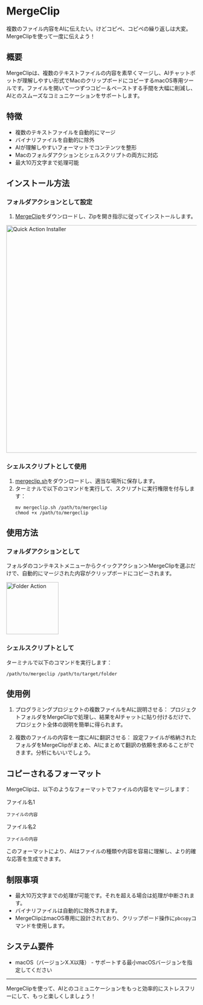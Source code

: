 # MergeClip

複数のファイル内容をAIに伝えたい。けどコピペ、コピペの繰り返しは大変。MergeClipを使って一度に伝えよう！

## 概要

MergeClipは、複数のテキストファイルの内容を素早くマージし、AIチャットボットが理解しやすい形式でMacのクリップボードにコピーするmacOS専用ツールです。ファイルを開いて一つずつコピー＆ペーストする手間を大幅に削減し、AIとのスムーズなコミュニケーションをサポートします。

## 特徴

- 複数のテキストファイルを自動的にマージ
- バイナリファイルを自動的に除外
- AIが理解しやすいフォーマットでコンテンツを整形
- Macのフォルダアクションとシェルスクリプトの両方に対応
- 最大10万文字まで処理可能

## インストール方法

### フォルダアクションとして設定

1. [MergeClip](https://github.com/koriym/MergeClip/blob/1.x/MergeClip.zip)をダウンロードし、Zipを開き指示に従ってインストールします。

<img width="602" alt="Quick Action Installer" src="https://github.com/koriym/MergeClip/assets/529021/40c2f991-8feb-4145-b0bf-4b6c61ba1930">

### シェルスクリプトとして使用

1. [mergeclip.sh](https://github.com/koriym/MergeClip/blob/1.x/mergeclip.sh)をダウンロードし、適当な場所に保存します。
2. ターミナルで以下のコマンドを実行して、スクリプトに実行権限を付与します：
   ```
   mv mergeclip.sh /path/to/mergeclip
   chmod +x /path/to/mergeclip
   ```

## 使用方法

### フォルダアクションとして

フォルダのコンテキストメニューからクイックアクション＞MergeClipを選ぶだけで、自動的にマージされた内容がクリップボードにコピーされます。

<img width="138" alt="Folder Action" src="https://github.com/koriym/MergeClip/assets/529021/bea8eb57-c105-4504-b8ab-87d000ef3d02">

### シェルスクリプトとして

ターミナルで以下のコマンドを実行します：

```
/path/to/mergeclip /path/to/target/folder
```

## 使用例

1. プログラミングプロジェクトの複数ファイルをAIに説明させる：
   プロジェクトフォルダをMergeClipで処理し、結果をAIチャットに貼り付けるだけで、プロジェクト全体の説明を簡単に得られます。

2. 複数のファイルの内容を一度にAIに翻訳させる：
   設定ファイルが格納されたフォルダをMergeClipがまとめ、AIにまとめて翻訳の依頼を求めることができます。分析にもいいでしょう。

## コピーされるフォーマット

MergeClipは、以下のようなフォーマットでファイルの内容をマージします：

ファイル名1
```言語名
ファイルの内容
```

ファイル名2
```言語名
ファイルの内容
```

このフォーマットにより、AIはファイルの種類や内容を容易に理解し、より的確な応答を生成できます。

## 制限事項

- 最大10万文字までの処理が可能です。それを超える場合は処理が中断されます。
- バイナリファイルは自動的に除外されます。
- MergeClipはmacOS専用に設計されており、クリップボード操作に`pbcopy`コマンドを使用します。

## システム要件

- macOS（バージョンX.X以降） - サポートする最小macOSバージョンを指定してください

---

MergeClipを使って、AIとのコミュニケーションをもっと効率的にストレスフリーにして、もっと楽しくしましょう！
